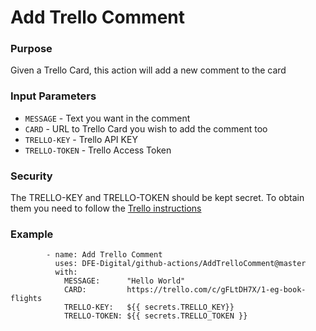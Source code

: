 # Add Trello Comment

### Purpose
Given a Trello Card, this action will add a new comment to the card 

### Input Parameters
* `MESSAGE`      -  Text you want in the comment
* `CARD`         -  URL to Trello Card you wish to add the comment too
* `TRELLO-KEY`   -  Trello API KEY 
* `TRELLO-TOKEN` -  Trello Access Token 

### Security 
The TRELLO-KEY and TRELLO-TOKEN should be kept secret.
To obtain them you need to follow the [Trello instructions](https://developer.atlassian.com/cloud/trello/guides/rest-api/api-introduction/)

### Example
```       
        - name: Add Trello Comment
          uses: DFE-Digital/github-actions/AddTrelloComment@master
          with:
            MESSAGE:      "Hello World"
            CARD:         https://trello.com/c/gFLtDH7X/1-eg-book-flights            
            TRELLO-KEY:   ${{ secrets.TRELLO_KEY}}
            TRELLO-TOKEN: ${{ secrets.TRELLO_TOKEN }}
                    
```
